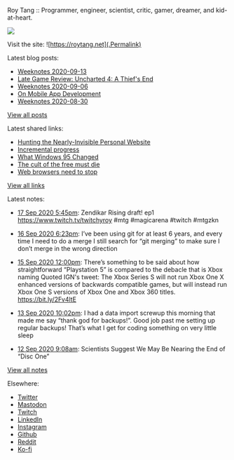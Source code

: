 Roy Tang :: Programmer, engineer, scientist, critic, gamer, dreamer, and kid-at-heart.

![](https://roytang.net/img/profile.jpg)

Visit the site: ![https://roytang.net](.Permalink)

Latest blog posts:
    

- [Weeknotes 2020-09-13](https://roytang.net/2020/09/weeknotes-2020-09-13/)
- [Late Game Review: Uncharted 4: A Thief&#39;s End](https://roytang.net/2020/09/uncharted4/)
- [Weeknotes 2020-09-06](https://roytang.net/2020/09/weeknotes-2020-09-06/)
- [On Mobile App Development](https://roytang.net/2020/09/mobile-app-dev/)
- [Weeknotes 2020-08-30](https://roytang.net/2020/08/weeknotes-2020-08-30/)

[View all posts](https://roytang.net/blog)

Latest shared links:
    

- [Hunting the Nearly-Invisible Personal Website](https://roytang.net/2020/08/hunting-the-nearly-invisible-personal-website/)
- [Incremental progress](https://roytang.net/2020/08/incremental-progress/)
- [What Windows 95 Changed](https://roytang.net/2020/08/what-windows-95-changed/)
- [The cult of the free must die](https://roytang.net/2020/08/the-cult-of-the-free-must-die/)
- [Web browsers need to stop](https://roytang.net/2020/08/web-browsers-need-to-stop/)

[View all links](https://roytang.net/links)

Latest notes:
    

- [17 Sep 2020 5:45pm](https://roytang.net/2020/09/1306650526990376960/): Zendikar Rising draft! ep1 https://www.twitch.tv/twitchyroy #mtg #magicarena #twitch #mtgzkn
- [16 Sep 2020 6:23pm](https://roytang.net/2020/09/04b1428fe35c94f8157dc2178209b6a7/): I&rsquo;ve been using git for at least 6 years, and every time I need to do a merge I still search for &ldquo;git merging&rdquo; to make sure I don&rsquo;t merge in the wrong direction
- [15 Sep 2020 12:00pm](https://roytang.net/2020/09/1305838795506368512/): There’s something to be said about how straightforward “Playstation 5” is compared to the debacle that is Xbox naming
Quoted IGN&#39;s tweet:   The Xbox Series S will not run Xbox One X enhanced versions of backwards compatible games, but will instead run Xbox One S versions of Xbox One and Xbox 360 titles.
https://bit.ly/2Fv4ltE
 
- [13 Sep 2020 10:02pm](https://roytang.net/2020/09/81f2a56837f67d1702af671036373a3c/): I had a data import screwup this morning that made me say &ldquo;thank god for backups!&rdquo;. Good job past me setting up regular backups! That&rsquo;s what I get for coding something on very little sleep
- [12 Sep 2020 9:08am](https://roytang.net/2020/09/1304708346486775808/): Scientists Suggest We May Be Nearing the End of &ldquo;Disc One&rdquo;

[View all notes](https://roytang.net/notes)

Elsewhere:

- [Twitter](https://twitter.com/roytang)
- [Mastodon](https://mastodon.technology/@roytang)
- [Twitch](https://twitch.tv/twitchyroy)
- [LinkedIn](https://www.linkedin.com/in/roytang)
- [Instagram](https://instagram.com/roytang0400)
- [Github](https://github.com/roytang)
- [Reddit](https://reddit.com/u/hungryroy)
- [Ko-fi](https://ko-fi.com/roytang)